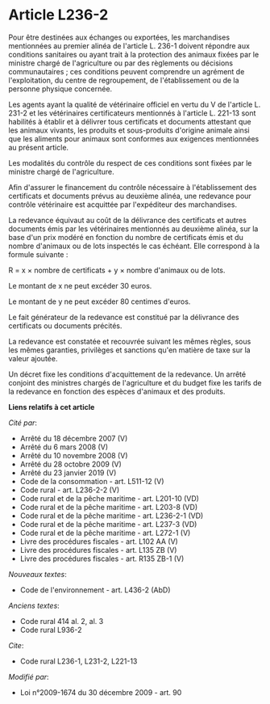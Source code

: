 # Article L236-2

Pour être destinées aux échanges ou exportées, les marchandises mentionnées au premier alinéa de l'article L. 236-1 doivent
répondre aux conditions sanitaires ou ayant trait à la protection des animaux fixées par le ministre chargé de l'agriculture
ou par des règlements ou décisions communautaires ; ces conditions peuvent comprendre un agrément de l'exploitation, du
centre de regroupement, de l'établissement ou de la personne physique concernée.

Les agents ayant la qualité de vétérinaire officiel en vertu du V de l'article L. 231-2 et les vétérinaires certificateurs
mentionnés à l'article L. 221-13 sont habilités à établir et à délivrer tous certificats et documents attestant que les
animaux vivants, les produits et sous-produits d'origine animale ainsi que les aliments pour animaux sont conformes aux
exigences mentionnées au présent article.

Les modalités du contrôle du respect de ces conditions sont fixées par le ministre chargé de l'agriculture.

Afin d'assurer le financement du contrôle nécessaire à l'établissement des certificats et documents prévus au deuxième
alinéa, une redevance pour contrôle vétérinaire est acquittée par l'expéditeur des marchandises.

La redevance équivaut au coût de la délivrance des certificats et autres documents émis par les vétérinaires mentionnés au
deuxième alinéa, sur la base d'un prix modéré en fonction du nombre de certificats émis et du nombre d'animaux ou de lots
inspectés le cas échéant. Elle correspond à la formule suivante : 

R = x × nombre de certificats + y × nombre d'animaux ou de lots. 

Le montant de x ne peut excéder 30 euros. 

Le montant de y ne peut excéder 80 centimes d'euros.

Le fait générateur de la redevance est constitué par la délivrance des certificats ou documents précités.

La redevance est constatée et recouvrée suivant les mêmes règles, sous les mêmes garanties, privilèges et sanctions qu'en
matière de taxe sur la valeur ajoutée.

Un décret fixe les conditions d'acquittement de la redevance. Un arrêté conjoint des ministres chargés de l'agriculture et du
budget fixe les tarifs de la redevance en fonction des espèces d'animaux et des produits.

**Liens relatifs à cet article**

_Cité par_:

  - Arrêté du 18 décembre 2007 (V)
  - Arrêté du 6 mars 2008 (V)
  - Arrêté du 10 novembre 2008 (V)
  - Arrêté du 28 octobre 2009 (V)
  - Arrêté du 23 janvier 2019 (V)
  - Code de la consommation - art. L511-12 (V)
  - Code rural - art. L236-2-2 (V)
  - Code rural et de la pêche maritime - art. L201-10 (VD)
  - Code rural et de la pêche maritime - art. L203-8 (VD)
  - Code rural et de la pêche maritime - art. L236-2-1 (VD)
  - Code rural et de la pêche maritime - art. L237-3 (VD)
  - Code rural et de la pêche maritime - art. L272-1 (V)
  - Livre des procédures fiscales - art. L102 AA (V)
  - Livre des procédures fiscales - art. L135 ZB (V)
  - Livre des procédures fiscales - art. R135 ZB-1 (V)

_Nouveaux textes_:

  - Code de l'environnement - art. L436-2 (AbD)

_Anciens textes_:

  - Code rural 414 al. 2, al. 3
  - Code rural L936-2

_Cite_:

  - Code rural L236-1, L231-2, L221-13

_Modifié par_:

  - Loi n°2009-1674 du 30 décembre 2009 - art. 90
